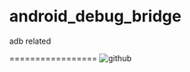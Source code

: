 android_debug_bridge
====================

adb related 

=================
![github](http://github.com/unicorn.png "github")  
